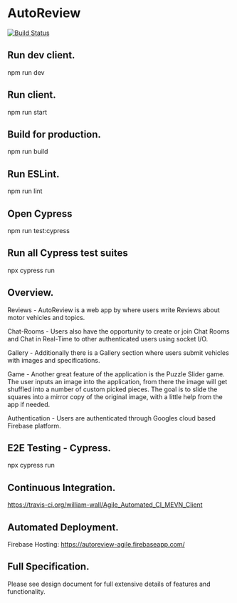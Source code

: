 # AutoReview

[![Build Status](https://travis-ci.org/william-wall/Agile_Automated_CI_MEVN_Client.svg?branch=master)](https://travis-ci.org/william-wall/Agile_Automated_CI_MEVN_Client)

## Run dev client.

npm run dev

## Run client.

npm run start

## Build for production.

npm run build

## Run ESLint.

npm run lint

## Open Cypress

npm run test:cypress

## Run all Cypress test suites

npx cypress run

## Overview.

Reviews - AutoReview is a web app by where users write Reviews about motor vehicles and topics.

Chat-Rooms - Users also have the opportunity to create or join Chat Rooms and Chat in Real-Time to other authenticated users using socket I/O.

Gallery - Additionally there is a Gallery section where users submit vehicles with images and specifications.

Game - Another great feature of the application is the Puzzle Slider game. The user inputs an image into the application, from there the image will get shuffled into a number of custom picked pieces. The goal is to slide the squares into a mirror copy of the original image, with a little help from the app if needed.

Authentication - Users are authenticated through Googles cloud based Firebase platform.

## E2E Testing - Cypress.

npx cypress run

## Continuous Integration.

https://travis-ci.org/william-wall/Agile_Automated_CI_MEVN_Client

## Automated Deployment.

Firebase Hosting: https://autoreview-agile.firebaseapp.com/

## Full Specification.

Please see design document for full extensive details of features and functionality.



